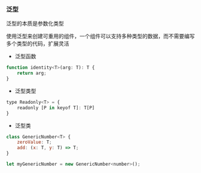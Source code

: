 ### 泛型

泛型的本质是参数化类型

使用泛型来创建可重用的组件，一个组件可以支持多种类型的数据，而不需要编写多个类型的代码，扩展灵活

* 泛型函数

```js
function identity<T>(arg: T): T {
    return arg;
}
```

* 泛型类型

```js
type Readonly<T> = {
    readonly [P in keyof T]: T[P]
}
```

* 泛型类

```js
class GenericNumber<T> {
    zeroValue: T;
    add: (x: T, y: T) => T;
}

let myGenericNumber = new GenericNumber<number>();
```